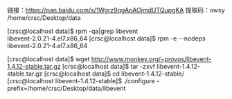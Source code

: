 链接：https://pan.baidu.com/s/1Wgrz9qgApAOjmdUTQupgKA  提取码：owsy 
/home/crsc/Desktop/data


[crsc@localhost data]$ rpm -qa|grep libevent  
libevent-2.0.21-4.el7.x86_64
[crsc@localhost data]$  rpm -e --nodeps libevent-2.0.21-4.el7.x86_64

[crsc@localhost data]$ wget http://www.monkey.org/~provos/libevent-1.4.12-stable.tar.gz 
[crsc@localhost data]$ tar -zxvf libevent-1.4.12-stable.tar.gz 
[crsc@localhost data]$ cd libevent-1.4.12-stable/
[crsc@localhost libevent-1.4.12-stable]$  ./configure -prefix=/home/crsc/Desktop/data/libevent


